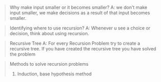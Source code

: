 > Why make input smaller or it becomes smaller?
> A: we don't make input smaller, we make decisions as a result of that input becomes smaller.

> Identifying where to use recursion?
> A: Whenever u see a choice or decision, think about using recursion.

> Recursive Tree
> A: For every Recursion Problem try to create a recursive tree.
> If you have created the recursive tree you have solved the problem

> Methods to solve recursion problems
> 1) Induction, base hypothesis method
